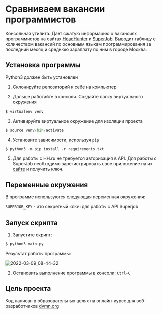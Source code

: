 # Сравниваем вакансии программистов
Консольная утилита. Дает сжатую информацию о вакансиях программистов на сайтах [HeadHunter](https://hh.ru/) и [SuperJob](https://www.superjob.ru/). Выводит таблицу с количеством вакансий по основным языкам программирования за последний месяц и среднюю зараплату по ним в городе Москва.

## Установка программы
Python3 должен быть установлен
1. Склонируйте репозиторий к себе на компьютер

2. Дальше работайте в консоли. Cоздайте папку виртуального окружения
```python
$ virtualenv venv
```
3. Активируйте виртуальное окружение для изоляции проекта
```python
$ source venv/bin/activate
```
4. Установите зависимости, используя `pip`
```python
$ python3 -m pip install -r requirements.txt
```
5. Для работы с HH.ru не требуется авторизация в API. Для работы с SuperJob необходимо зарегистрировать свое приложение на их [сайте](https://api.superjob.ru/) и получить ключ. 

## Переменные окружения
В программе используются следующая переменная окружения:

`SUPERJOB_KEY` - это секретный ключ для работы с API Superjob

## Запуск скрипта
1. Запустите скрипт:
```python
$ python3 main.py
```

Результат работы программы:

![2022-03-09_08-44-32](https://user-images.githubusercontent.com/77130336/157380392-03749341-ae66-4a09-97ce-759921257bc4.png)

2. Остановить выполнение программы в консоли: `Ctrl+C`

## Цель проекта
Код написан в образовательных целях на онлайн-курсе для веб-разработчиков [dvmn.org](http://dvmn.org/)
